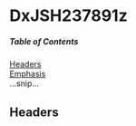 # DxJSH237891z

##### Table of Contents  
[Headers](#headers)  
[Emphasis](#emphasis)  
...snip...    
<a name="headers"/>
## Headers

